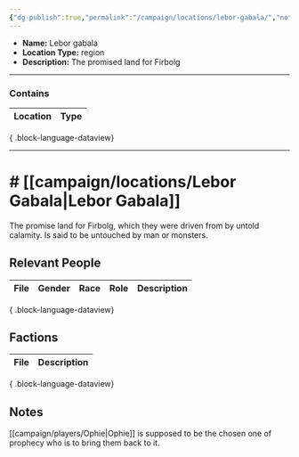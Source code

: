 ```yaml
---
{"dg-publish":true,"permalink":"/campaign/locations/lebor-gabala/","noteIcon":"","created":"2025-10-26T19:24:39.935-07:00","updated":"2025-10-27T22:12:16.937-07:00"}
---
```


<p><span><ul>
<li dir="auto"><strong>Name:</strong> Lebor gabala</li>
<li dir="auto"><strong>Location Type:</strong> region</li>
<li dir="auto"><strong>Description:</strong> The promised land for Firbolg</li>
</ul></span></p>

---

### Contains
| Location | Type |
| -------- | ---- |

{ .block-language-dataview}

---

# # [[campaign/locations/Lebor Gabala\|Lebor Gabala]]
The promise land for Firbolg, which they were driven from by untold calamity. Is said to be untouched by man or monsters. 

## Relevant People
| File | Gender | Race | Role | Description |
| ---- | ------ | ---- | ---- | ----------- |

{ .block-language-dataview}

## Factions
| File | Description |
| ---- | ----------- |

{ .block-language-dataview}

## Notes
[[campaign/players/Ophie\|Ophie]] is supposed to be the chosen one of prophecy who is to bring them back to it. 